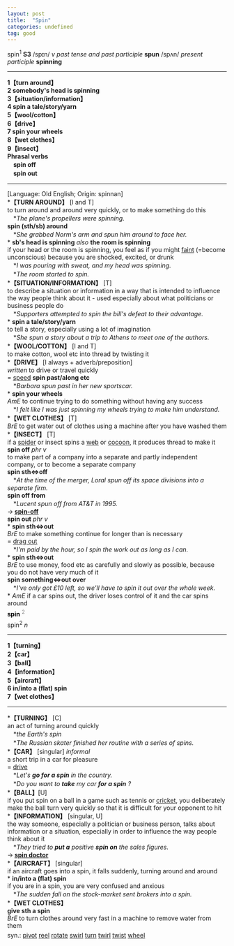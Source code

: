 ```yaml
---
layout: post
title:  "Spin"
categories: undefined
tag: good
---
```

<DIV style="MARGIN: 0px 0px 5px">spin<SUP>1</SUP> <B>S3</B> /spɪn/ <I>v past tense and past participle</I> <B>spun</B> /spʌn/ <I>present participle</I> <B>spinning</B> 
<HR>
<B>1【turn around】</B><BR><B>2 somebody's head is spinning</B><BR><B>3【situation/information】</B><BR><B>4 spin a tale/story/yarn</B><BR><B>5【wool/cotton】</B><BR><B>6【drive】</B><BR><B>7 spin your wheels</B><BR><B>8【wet clothes】</B><BR><B>9【insect】</B><BR><B>Phrasal verbs</B><BR>　<B>spin off</B><BR>　<B>spin out</B>
<HR>
[Language: Old English; Origin: spinnan]<BR>*<B>【TURN AROUND】</B> [I and T]<BR>to turn around and around very quickly, or to make something do this<BR>　*<I>The plane's propellers were spinning.</I><BR><B>spin (sth/sb) around</B><BR>　*<I>She grabbed Norm's arm and spun him around to face her.</I><BR>* <B>sb's head is spinning</B> <I>also</I> <B>the room is spinning</B><BR>if your head or the room is spinning, you feel as if you might <A href="{{ site.baseurl }}/faint"><U>faint</U></A> (=become unconscious) because you are shocked, excited, or drunk<BR>　*<I>I was pouring with sweat, and my head was spinning.</I><BR>　*<I>The room started to spin.</I><BR>*<B>【SITUATION/INFORMATION】</B> [T]<BR>to describe a situation or information in a way that is intended to influence the way people think about it - used especially about what politicians or business people do<BR>　*<I>Supporters attempted to spin the bill's defeat to their advantage.</I><BR>* <B>spin a tale/story/yarn</B><BR>to tell a story, especially using a lot of imagination<BR>　*<I>She spun a story about a trip to Athens to meet one of the authors.</I><BR>*<B>【WOOL/COTTON】</B> [I and T]<BR>to make cotton, wool etc into thread by twisting it<BR>*<B>【DRIVE】</B> [I always + adverb/preposition]<BR><I>written</I> to drive or travel quickly<BR>= <A href="{{ site.baseurl }}/speed"><U>speed</U></A> <B>spin past/along etc</B><BR>　*<I>Barbara spun past in her new sportscar.</I><BR>* <B>spin your wheels</B><BR><I>AmE</I> to continue trying to do something without having any success<BR>　*<I>I felt like I was just spinning my wheels trying to make him understand.</I><BR>*<B>【WET CLOTHES】</B> [T]<BR><I>BrE</I> to get water out of clothes using a machine after you have washed them<BR>*<B>【INSECT】</B> [T]<BR>if a <A href="{{ site.baseurl }}/spider"><U>spider</U></A> or insect spins a <A href="{{ site.baseurl }}/web"><U>web</U></A> or <A href="{{ site.baseurl }}/cocoon"><U>cocoon</U></A>, it produces thread to make it<BR><B>spin off</B> <I>phr v</I><BR>to make part of a company into a separate and partly independent company, or to become a separate company<BR><B>spin sth⇔off</B><BR>　*<I>At the time of the merger, Loral spun off its space divisions into a separate firm.</I><BR><B>spin off from</B><BR>　*<I>Lucent spun off from AT&amp;T in 1995.</I><BR>→<B> <A href="{{ site.baseurl }}/spin-off"><U>spin-off</U></A></B><BR><B>spin out</B> <I>phr v</I><BR>* <B>spin sth⇔out</B><BR><I>BrE</I> to make something continue for longer than is necessary<BR>= <A href="{{ site.baseurl }}/drag%20out"><U>drag out</U></A><BR>　*<I>I'm paid by the hour, so I spin the work out as long as I can.</I><BR>* <B>spin sth⇔out</B><BR><I>BrE</I> to use money, food etc as carefully and slowly as possible, because you do not have very much of it<BR><B>spin something⇔out over</B><BR>　*<I>I've only got £10 left, so we'll have to spin it out over the whole week.</I><BR>* <I>AmE</I> if a car spins out, the driver loses control of it and the car spins around</DIV>
<DIV style="COLOR: #808080; MARGIN: 0px 0px 5px; LINE-HEIGHT: normal"><SPAN style="FONT-SIZE: 10.5pt; COLOR: #000000; LINE-HEIGHT: normal"><B>spin</B></SPAN> <SUP style="FONT-SIZE: 83%; LINE-HEIGHT: normal">2</SUP> </DIV>
<DIV style="MARGIN: 0px 0px 5px">spin<SUP>2</SUP> <I>n</I> 
<HR>
<B>1【turning】</B><BR><B>2【car】</B><BR><B>3【ball】</B><BR><B>4【information】</B><BR><B>5【aircraft】</B><BR><B>6 in/into a (flat) spin</B><BR><B>7【wet clothes】</B>
<HR>
*<B>【TURNING】</B> [C] <BR>an act of turning around quickly<BR>　*<I>the Earth's spin</I><BR>　*<I>The Russian skater finished her routine with a series of spins.</I><BR>*<B>【CAR】</B> [singular] <I>informal</I><BR>a short trip in a car for pleasure<BR>= <A href="{{ site.baseurl }}/drive"><U>drive</U></A><BR>　*<I>Let's <B>go for a spin</B> in the country.</I><BR>　*<I>Do you want to <B>take</B> my car <B>for a spin</B> ?</I><BR>*<B>【BALL】</B>[U]<BR>if you put spin on a ball in a game such as tennis or <A href="{{ site.baseurl }}/cricket"><U>cricket</U></A>, you deliberately make the ball turn very quickly so that it is difficult for your opponent to hit<BR>*<B>【INFORMATION】</B> [singular, U]<BR>the way someone, especially a politician or business person, talks about information or a situation, especially in order to influence the way people think about it<BR>　*<I>They tried to <B>put a</B> positive <B>spin on</B> the sales figures.</I><BR>→<B> <A href="{{ site.baseurl }}/spin%20doctor"><U>spin doctor</U></A></B><BR>*<B>【AIRCRAFT】</B> [singular]<BR>if an aircraft goes into a spin, it falls suddenly, turning around and around<BR>* <B>in/into a (flat) spin</B><BR>if you are in a spin, you are very confused and anxious<BR>　*<I>The sudden fall on the stock-market sent brokers into a spin.</I><BR>*<B>【WET CLOTHES】</B><BR><B>give sth a spin</B><BR><I>BrE</I> to turn clothes around very fast in a machine to remove water from them</DIV>
<DIV style="MARGIN: 0px 0px 5px">
<DIV style="MARGIN: 4px 0px">syn.: <A href="{{ site.baseurl }}/pivot"><U>pivot</U></A> <A href="{{ site.baseurl }}/reel"><U>reel</U></A> <A href="{{ site.baseurl }}/rotate"><U>rotate</U></A> <A href="{{ site.baseurl }}/swirl"><U>swirl</U></A> <A href="{{ site.baseurl }}/turn"><U>turn</U></A> <A href="{{ site.baseurl }}/twirl"><U>twirl</U></A> <A href="{{ site.baseurl }}/twist"><U>twist</U></A> <A href="{{ site.baseurl }}/wheel"><U>wheel</U></A></DIV></DIV>
